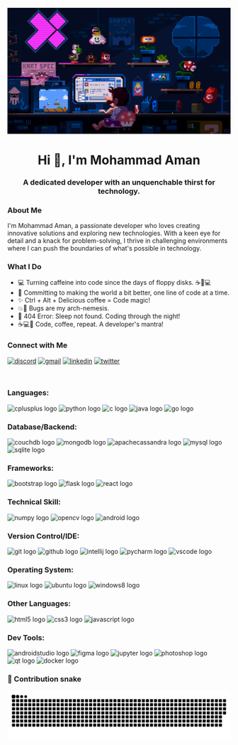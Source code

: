![image.gif](https://raw.githubusercontent.com/mohammadaman055/mohammadaman055/main/225813708-98b745f2-7d22-48cf-9150-083f1b00d6c9.gif)
<h1 align="center">Hi 👋, I'm Mohammad Aman</h1>
<h3 align="center">A dedicated developer with an unquenchable thirst for technology.</h3>

### About Me
I'm Mohammad Aman, a passionate developer who loves creating innovative solutions and exploring new technologies. With a keen eye for detail and a knack for problem-solving, I thrive in challenging environments where I can push the boundaries of what's possible in technology.

### What I Do
- 💻 Turning caffeine into code since the days of floppy disks. ☕💾💻
- 🌟 Committing to making the world a bit better, one line of code at a time.
- ✨ Ctrl + Alt + Delicious coffee = Code magic!
- 💥🐛 Bugs are my arch-nemesis.
- 🌙 404 Error: Sleep not found. Coding through the night!
- ☕💻🔄 Code, coffee, repeat. A developer's mantra!

### Connect with Me
<a href=""><img src="https://img.shields.io/badge/Discord-7289DA?style=for-the-badge&logo=discord&logoColor=white" alt="discord"></a>
<a href="mailto:mohammadaman055@gmail.com"><img src="https://img.shields.io/badge/Gmail-D14836?style=for-the-badge&logo=gmail&logoColor=white" alt="gmail"></a>
<a href="https://www.linkedin.com/in/mohammadaman055/"><img src="https://img.shields.io/badge/LinkedIn-0077B5?style=for-the-badge&logo=linkedin&logoColor=white" alt="linkedin"></a>
<a href="https://twitter.com/MohammadAman59"><img src="https://img.shields.io/badge/Twitter-1DA1F2?style=for-the-badge&logo=twitter&logoColor=white" alt="twitter"></a>

<br clear="both">

### Languages:
<div align="left">
  <img src="https://cdn.jsdelivr.net/gh/devicons/devicon/icons/cplusplus/cplusplus-original.svg" height="60" alt="cplusplus logo"  />
  <img src="https://cdn.jsdelivr.net/gh/devicons/devicon/icons/python/python-original.svg" height="60" alt="python logo"  />
  <img src="https://cdn.jsdelivr.net/gh/devicons/devicon/icons/c/c-original.svg" height="60" alt="c logo"  />
  <img src="https://cdn.jsdelivr.net/gh/devicons/devicon/icons/java/java-original.svg" height="60" alt="java logo"  />
  <img src="https://cdn.jsdelivr.net/gh/devicons/devicon/icons/go/go-original.svg" height="60" alt="go logo"  />
</div>

###

### Database/Backend:
<div align="left">
  <img src="https://cdn.jsdelivr.net/gh/devicons/devicon/icons/couchdb/couchdb-original.svg" height="60" alt="couchdb logo"  />
  <img src="https://cdn.jsdelivr.net/gh/devicons/devicon/icons/mongodb/mongodb-original.svg" height="60" alt="mongodb logo"  />
   <img src="https://cdn.simpleicons.org/apachecassandra/1287B1" height="60" alt="apachecassandra logo"  />
  <img src="https://cdn.jsdelivr.net/gh/devicons/devicon/icons/mysql/mysql-original.svg" height="60" alt="mysql logo"  />
  <img src="https://cdn.jsdelivr.net/gh/devicons/devicon/icons/sqlite/sqlite-original.svg" height="60" alt="sqlite logo"  />
</div>

###

### Frameworks:
<div align="left">
  <img src="https://cdn.jsdelivr.net/gh/devicons/devicon/icons/bootstrap/bootstrap-original.svg" height="60" alt="bootstrap logo"  />
  <img src="https://cdn.jsdelivr.net/gh/devicons/devicon/icons/flask/flask-original.svg" height="60" alt="flask logo"  />
  <img src="https://cdn.jsdelivr.net/gh/devicons/devicon/icons/react/react-original.svg" height="60" alt="react logo"  />
</div>

###

### Technical Skill:
<div align="left">
  <img src="https://cdn.jsdelivr.net/gh/devicons/devicon/icons/numpy/numpy-original.svg" height="60" alt="numpy logo"  />
  <img src="https://cdn.jsdelivr.net/gh/devicons/devicon/icons/opencv/opencv-original.svg" height="60" alt="opencv logo"  />
  <img src="https://cdn.simpleicons.org/android/3DDC84" height="60" alt="android logo"  />
</div>

###

### Version Control/IDE:
<div align="left">
  <img src="https://cdn.jsdelivr.net/gh/devicons/devicon/icons/git/git-original.svg" height="60" alt="git logo"  />
  <img src="https://cdn.jsdelivr.net/gh/devicons/devicon/icons/github/github-original.svg" height="60" alt="github logo"  />
  <img src="https://cdn.jsdelivr.net/gh/devicons/devicon/icons/intellij/intellij-original.svg" height="60" alt="intellij logo"  />
  <img src="https://cdn.jsdelivr.net/gh/devicons/devicon/icons/pycharm/pycharm-original.svg" height="60" alt="pycharm logo"  />
  <img src="https://cdn.jsdelivr.net/gh/devicons/devicon/icons/vscode/vscode-original.svg" height="60" alt="vscode logo"  />
</div>

###

### Operating System:
<div align="left">
  <img src="https://cdn.jsdelivr.net/gh/devicons/devicon/icons/linux/linux-original.svg" height="60" alt="linux logo"  />
  <img src="https://cdn.jsdelivr.net/gh/devicons/devicon/icons/ubuntu/ubuntu-plain.svg" height="60" alt="ubuntu logo"  />
  <img src="https://cdn.jsdelivr.net/gh/devicons/devicon/icons/windows8/windows8-original.svg" height="60" alt="windows8 logo"  />
</div>

###

### Other Languages:
<div align="left">
  <img src="https://cdn.jsdelivr.net/gh/devicons/devicon/icons/html5/html5-original.svg" height="60" alt="html5 logo"  />
  <img src="https://cdn.jsdelivr.net/gh/devicons/devicon/icons/css3/css3-original.svg" height="60" alt="css3 logo"  />
    <img src="https://cdn.jsdelivr.net/gh/devicons/devicon/icons/javascript/javascript-original.svg" height="60" alt="javascript logo"  />
</div>

###

### Dev Tools:
<div align="left">
  <img src="https://cdn.jsdelivr.net/gh/devicons/devicon/icons/androidstudio/androidstudio-original.svg" height="60" alt="androidstudio logo"  />
  <img src="https://cdn.jsdelivr.net/gh/devicons/devicon/icons/figma/figma-original.svg" height="60" alt="figma logo"  />
  <img src="https://cdn.jsdelivr.net/gh/devicons/devicon/icons/jupyter/jupyter-original.svg" height="60" alt="jupyter logo"  />
  <img src="https://cdn.jsdelivr.net/gh/devicons/devicon/icons/photoshop/photoshop-plain.svg" height="60" alt="photoshop logo"  />
  <img src="https://cdn.jsdelivr.net/gh/devicons/devicon/icons/qt/qt-original.svg" height="60" alt="qt logo"  />
  <img src="https://cdn.simpleicons.org/docker/2496ED" height="60" alt="docker logo"  />
</div>

###

### 🐍 Contribution snake

<picture>
  <source media="(prefers-color-scheme: dark)" srcset="https://raw.githubusercontent.com/getlost01/getlost01/output/github-contribution-grid-snake-dark.svg">
  <source media="(prefers-color-scheme: light)" srcset="https://raw.githubusercontent.com/getlost01/getlost01/output/github-contribution-grid-snake.svg">
  <img alt="github contribution grid snake animation" src="https://raw.githubusercontent.com/getlost01/getlost01/output/github-contribution-grid-snake.svg">
</picture>

